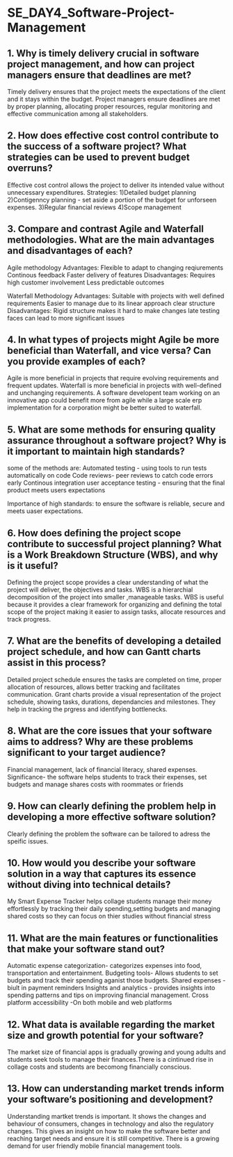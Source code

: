 # SE_DAY4_Software-Project-Management
## 1. Why is timely delivery crucial in software project management, and how can project managers ensure that deadlines are met?
Timely delivery ensures that the project meets the expectations of the client and it stays within the budget.
Project managers ensure deadlines are met by proper planning, allocating proper resources, regular monitoring and effective communication among all stakeholders.
## 2. How does effective cost control contribute to the success of a software project? What strategies can be used to prevent budget overruns?
Effective cost control allows the project to deliver its intended value without unnecessary expenditures.
Strategies:
1)Detailed budget planning
2)Contigenncy planning - set aside a portion of the budget for unforseen expenses.
3)Regular financial reviews
4)Scope management
## 3. Compare and contrast Agile and Waterfall methodologies. What are the main advantages and disadvantages of each?
Agile methodology
Advantages:
Flexible to adapt to changing reqiurements
Continous feedback
Faster delivery of features
Disadvantages:
Requires high customer involvement
Less predictable outcomes

Waterfall Methodology
Advantages:
Suitable with projects with well defined requirements
Easier to manage due to its linear approach
clear structure
Disadvantages:
Rigid structure makes it hard to make changes
late testing faces can lead to more significant issues 
## 4. In what types of projects might Agile be more beneficial than Waterfall, and vice versa? Can you provide examples of each?
Agile is more beneficial in projects that require evolving requirements and frequent updates. Waterfall is more beneficial in projects with well-defined and unchanging requirements. A software developent team working on an innovative app could benefit more from agile while a large scale erp implementation for a corporation might be better suited to waterfall.
## 5. What are some methods for ensuring quality assurance throughout a software project? Why is it important to maintain high standards?
some of the methods are:
Automated testing - using tools to run tests automatically on code
Code reviews- peer reviews to catch code errors early
Continous integration user acceptance testing - ensuring that the final product meets users expectations

Importance of high standards:
to ensure the software is reliable, secure and meets uaser expectations.
## 6. How does defining the project scope contribute to successful project planning? What is a Work Breakdown Structure (WBS), and why is it useful?
Defining the project scope provides a clear understanding of what the project will deliver, the objectives and tasks. WBS is a hierarchial decomposition of the project into smaller ,manageable tasks. WBS is useful because it provides a clear framework for organizing and defining the total scope of the project making it easier to assign tasks, allocate resources and track progress.
## 7. What are the benefits of developing a detailed project schedule, and how can Gantt charts assist in this process?
Detailed project schedule ensures  the tasks are completed on time, proper allocation of resources, allows better tracking and facilitates communication.
Grant charts provide a visual representation of the project schedule, showing tasks, durations, dependancies and milestones. They help in tracking the prgress and identifying bottlenecks.
## 8. What are the core issues that your software aims to address? Why are these problems significant to your target audience?
Financial management, lack of financial literacy, shared expenses.
Significance- the software helps students to track their expenses, set budgets and manage shares costs with roommates or friends
## 9. How can clearly defining the problem help in developing a more effective software solution?
Clearly defining the problem the software can be tailored to adress the speific issues. 
## 10. How would you describe your software solution in a way that captures its essence without diving into technical details?
My Smart Expense Tracker helps collage students manage their money effortlessly by tracking their daily spending,setting budgets and managing shared costs so they can focus on thier studies without financial stress
## 11. What are the main features or functionalities that make your software stand out?
Automatic expense categorization- categorizes expenses into food, transportation and entertainment.
Budgeting tools- Allows students to set budgets and track their spending aganist those budgets.
Shared expenses - biult in payment reminders
Insights and analytics - provides insights into spending patterns and tips on improving financial management.
Cross platform accessibility -On both mobile and web platforms
## 12. What data is available regarding the market size and growth potential for your software?
The market size of financial apps is gradually growing and young adults and students seek tools to manage their finances.There is a cintinued rise in collage costs and students are becomong financially conscious.
## 13. How can understanding market trends inform your software’s positioning and development?
Understanding martket trends is important. It shows the changes and behaviour of consumers, changes in technology and also the regulatory changes. This gives an insight on how to make the software better and reaching target needs and ensure it is still competitive.
There is a growing demand for user friendly mobile financial management tools.
